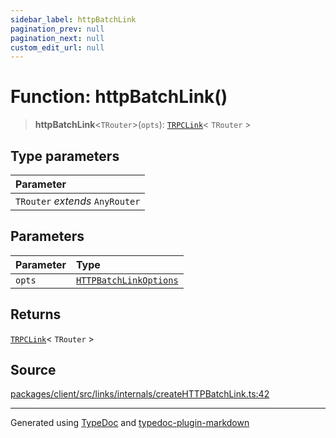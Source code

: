 ```yaml
---
sidebar_label: httpBatchLink
pagination_prev: null
pagination_next: null
custom_edit_url: null
---
```


# Function: httpBatchLink()

> **httpBatchLink**\<`TRouter`\>(`opts`): [`TRPCLink`](../04-Type%20Aliases/04-type-alias.TRPCLink.md)< `TRouter` \>

## Type parameters

| Parameter                       |
| :------------------------------ |
| `TRouter` _extends_ `AnyRouter` |

## Parameters

| Parameter | Type                                                                            |
| :-------- | :------------------------------------------------------------------------------ |
| `opts`    | [`HTTPBatchLinkOptions`](../03-Interfaces/01-interface.HTTPBatchLinkOptions.md) |

## Returns

[`TRPCLink`](../04-Type%20Aliases/04-type-alias.TRPCLink.md)< `TRouter` \>

## Source

[packages/client/src/links/internals/createHTTPBatchLink.ts:42](https://github.com/trpc/trpc/blob/caccce64/packages/client/src/links/internals/createHTTPBatchLink.ts#L42)

---

Generated using [TypeDoc](https://typedoc.org/) and [typedoc-plugin-markdown](https://www.npmjs.com/package/typedoc-plugin-markdown)
